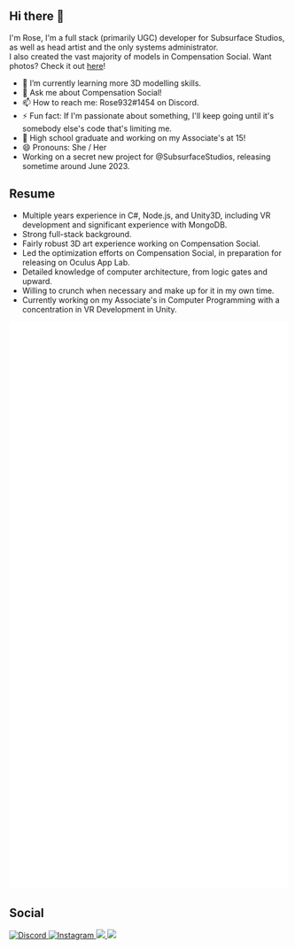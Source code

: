 ## Hi there 👋  
  
I'm Rose, I'm a full stack (primarily UGC) developer for Subsurface Studios, as well as head artist and the only systems administrator.  
I also created the vast majority of models in Compensation Social. Want photos? Check it out [here](https://compensationvr.tk/social)! 

- 🌱 I’m currently learning more 3D modelling skills.
- 💬 Ask me about Compensation Social!
- 📫 How to reach me: Rose932#1454 on Discord.
- ⚡ Fun fact: If I'm passionate about something, I'll keep going until it's somebody else's code that's limiting me.
- 🎉 High school graduate and working on my Associate's at 15!
- 😄 Pronouns: She / Her
- Working on a secret new project for @SubsurfaceStudios, releasing sometime around June 2023.

## Resume
* Multiple years experience in C#, Node.js, and Unity3D, including VR development and significant experience with MongoDB.
* Strong full-stack background.
* Fairly robust 3D art experience working on Compensation Social.
* Led the optimization efforts on Compensation Social, in preparation for releasing on Oculus App Lab.
* Detailed knowledge of computer architecture, from logic gates and upward.
* Willing to crunch when necessary and make up for it in my own time.
* Currently working on my Associate's in Computer Programming with a concentration in VR Development in Unity.

![Metrics](/github-metrics.svg)

## Social
[
  ![Discord](https://img.shields.io/badge/Rose932%231454-%237289DA.svg?style=for-the-badge&logo=discord&logoColor=white)
](https://discord.gg/AMejDS2u6e)
[
  ![Instagram](https://img.shields.io/badge/cvr_rose-%23E4405F.svg?style=for-the-badge&logo=Instagram&logoColor=white)
](https://instagram.com/cvr_rose)
[
  ![](https://img.shields.io/badge/cvr_rose-%231DA1F2.svg?style=for-the-badge&logo=Twitter&logoColor=white)
](https://twitter.com/cvr_rose)
[
  ![](https://img.shields.io/badge/Compensation%20VR-%23FF0000.svg?style=for-the-badge&logo=YouTube&logoColor=white)
](https://www.youtube.com/channel/UCWS_xkyKi61KeqBnKn1o1Rw/featured)
